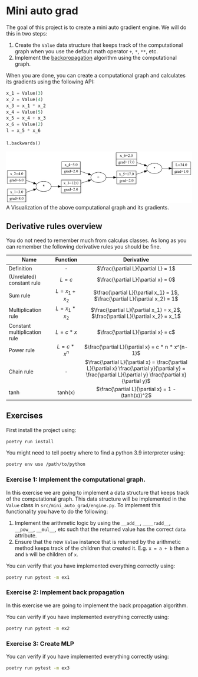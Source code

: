 # Mini auto grad
The goal of this project is to create a mini auto gradient engine.
We will do this in two steps:
1. Create the `Value` data structure that keeps track of the computational graph when you use the default math operator `+`, `*`, `**`, etc.
2. Implement the [backpropagation](https://en.wikipedia.org/wiki/Backpropagation) algorithm using the computational graph.


When you are done, you can create a computational graph and calculates its gradients using the following API:


```python
x_1 = Value(3)
x_2 = Value(4)
x_3 = x_1 * x_2
x_4 = Value(5)
x_5 = x_4 + x_3
x_6 = Value(2)
l = x_5 * x_6

l.backwards()
```

![example computationgraph](images/computation_graph.png)
A Visualization of the above computational graph and its gradients.

## Derivative rules overview
You do not need to remember much from calculus classes. As long as you can remember the following derivative rules you should be fine.

| Name                         |    Function     |                                                                         Derivative                                                                          |
|------------------------------|:---------------:|:-----------------------------------------------------------------------------------------------------------------------------------------------------------:|
| Definition                   |        -        |                                                             $\frac{\partial L}{\partial L} = 1$                                                             |
| (Unrelated) constant rule    |     $L = c$     |                                                             $\frac{\partial L}{\partial x} = 0$                                                             |
| Sum rule                     | $L = x_1 + x_2$ |                                        $\frac{\partial L}{\partial x_1} = 1$, $\frac{\partial L}{\partial x_2} = 1$                                         |
| Multiplication rule          | $L = x_1 * x_2$ |                                      $\frac{\partial L}{\partial x_1} = x_2$, $\frac{\partial L}{\partial x_2} = x_1$                                       |
| Constant multiplication rule |    $L = c*x$    |                                                             $\frac{\partial L}{\partial x} = c$                                                             |
| Power rule                   |  $L = c * x^n$  |                                                      $\frac{\partial L}{\partial x} = c * n * x^{n-1}$                                                      |
| Chain rule                   |        -        | $\frac{\partial L}{\partial x} = \frac{\partial L}{\partial x} \frac{\partial y}{\partial y} = \frac{\partial L}{\partial y} \frac{\partial x}{\partial y}$ |
| tanh                         |     tanh(x)     |    $\frac{\partial L}{\partial x} = 1 - (tanh(x))^2$                                                                                                                                                          |



## Exercises
First install the project using:
```bash
poetry run install
```

You might need to tell poetry where to find a python 3.9 interpreter using:
```bash
poetry env use /path/to/python
```

### Exercise 1: Implement the computational graph.
In this exercise we are going to implement a data structure that keeps track of the computational graph.
This data structure will be implemented in the `Value` class in `src/mini_auto_grad/engine.py`.
To implement this functionality you have to do the following:
1. Implement the arithmetic logic by using the `__add__`, `____radd__`, `__pow__`,  `__mul__`, etc such that the returned value has the correct `data` attribute.
2. Ensure that the new `Value` instance that is returned by the arithmetic method keeps track of the children that created it. E.g. `x = a + b` then `a` and `b` will be children of `x`.


You can verify that you have implemented everything correctly using:
```bash
poetry run pytest -m ex1
```

### Exercise 2: Implement back propagation
In this exercise we are going to implement the back propagation algorithm.



You can verify if you have implemented everything correctly using:
```bash
poetry run pytest -m ex2
```

### Exercise 3: Create MLP

You can verify if you have implemented everything correctly using:
```bash
poetry run pytest -m ex3
```
